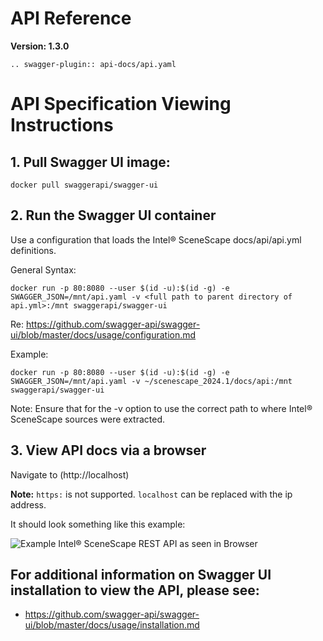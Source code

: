# API Reference
**Version: 1.3.0**

```{eval-rst}
.. swagger-plugin:: api-docs/api.yaml
```

# API Specification Viewing Instructions
## 1.  Pull Swagger UI image:
```
docker pull swaggerapi/swagger-ui
```
## 2.  Run the Swagger UI container
Use a configuration that loads the Intel® SceneScape docs/api/api.yml definitions.

General Syntax:
```
docker run -p 80:8080 --user $(id -u):$(id -g) -e SWAGGER_JSON=/mnt/api.yaml -v <full path to parent directory of api.yml>:/mnt swaggerapi/swagger-ui
```
Re: https://github.com/swagger-api/swagger-ui/blob/master/docs/usage/configuration.md

Example:
```
docker run -p 80:8080 --user $(id -u):$(id -g) -e SWAGGER_JSON=/mnt/api.yaml -v ~/scenescape_2024.1/docs/api:/mnt swaggerapi/swagger-ui
```
Note: Ensure that for the -v option to use the correct path to where Intel® SceneScape sources were extracted.

## 3.  View API docs via a browser

Navigate to (http://localhost)

**Note:** `https:` is not supported.  `localhost` can be replaced with the ip address.

It should look something like this example:

![Example Intel® SceneScape REST API as seen in Browser](images/SceneScape_REST_API_swagger_example_view.png "Example")

## For additional information on Swagger UI installation to view the API, please see:
* https://github.com/swagger-api/swagger-ui/blob/master/docs/usage/installation.md
